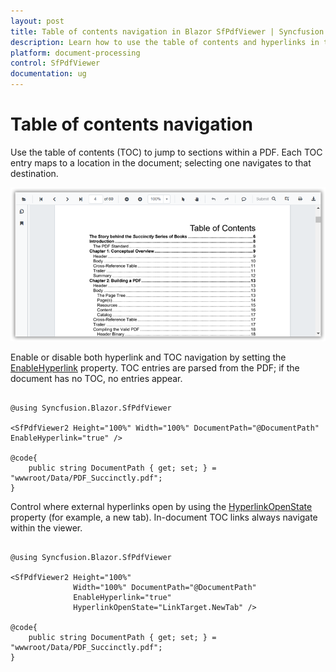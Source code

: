 ```yaml
---
layout: post
title: Table of contents navigation in Blazor SfPdfViewer | Syncfusion
description: Learn how to use the table of contents and hyperlinks in the Blazor PDF Viewer to navigate within a PDF, with link target options.
platform: document-processing
control: SfPdfViewer
documentation: ug
---
```


# Table of contents navigation

Use the table of contents (TOC) to jump to sections within a PDF. Each TOC entry maps to a location in the document; selecting one navigates to that destination.

![Table of contents navigation in Blazor PDF Viewer](../../blazor-classic/images/blazor-pdfviewer-title-of-content.png)

Enable or disable both hyperlink and TOC navigation by setting the [EnableHyperlink](https://help.syncfusion.com/cr/blazor/Syncfusion.Blazor.SfPdfViewer.PdfViewerBase.html#Syncfusion_Blazor_SfPdfViewer_PdfViewerBase_EnableHyperlink) property. TOC entries are parsed from the PDF; if the document has no TOC, no entries appear.

```cshtml

@using Syncfusion.Blazor.SfPdfViewer

<SfPdfViewer2 Height="100%" Width="100%" DocumentPath="@DocumentPath" EnableHyperlink="true" />

@code{
    public string DocumentPath { get; set; } = "wwwroot/Data/PDF_Succinctly.pdf";
}

```

Control where external hyperlinks open by using the [HyperlinkOpenState](https://help.syncfusion.com/cr/blazor/Syncfusion.Blazor.SfPdfViewer.PdfViewerBase.html#Syncfusion_Blazor_SfPdfViewer_PdfViewerBase_HyperlinkOpenState) property (for example, a new tab). In-document TOC links always navigate within the viewer.

```cshtml

@using Syncfusion.Blazor.SfPdfViewer

<SfPdfViewer2 Height="100%"
              Width="100%" DocumentPath="@DocumentPath"
              EnableHyperlink="true"
              HyperlinkOpenState="LinkTarget.NewTab" />

@code{
    public string DocumentPath { get; set; } = "wwwroot/Data/PDF_Succinctly.pdf";
}
```